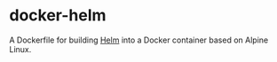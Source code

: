# docker-helm

A Dockerfile for building [Helm](https://helm.sh/) into a Docker container based on Alpine Linux.
